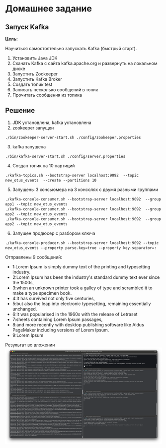 # Домашнее задание

## Запуск Kafka

**Цель:**

Научиться самостоятельно запускать Kafka (быстрый старт).

1. Установить Java JDK
2. Скачать Kafka с сайта kafka.apache.org и развернуть на локальном диске
3. Запустить Zookeeper
4. Запустить Kafka Broker
5. Создать топик test
6. Записать несколько сообщений в топик
7. Прочитать сообщения из топика

## Решение

1. JDK установлена, kafka установлена
2. zookeeper запущен

```shell
./bin/zookeeper-server-start.sh ./config/zookeeper.properties
```

3. kafka запущена

```shell
./bin/kafka-server-start.sh ./config/server.properties
```

4. Создан топик на 10 партиций

```shell
./kafka-topics.sh --bootstrap-server localhost:9092  --topic new_otus_events  --create --partitions 10
```

5. Запущены 3 консьюмера на 3 консолях с двумя разными группами

```shell
./kafka-console-consumer.sh --bootstrap-server localhost:9092  --group app1 --topic new_otus_events
./kafka-console-consumer.sh --bootstrap-server localhost:9092  --group app2 --topic new_otus_events
./kafka-console-consumer.sh --bootstrap-server localhost:9092  --group app2 --topic new_otus_events
```

6. Запущен продюсер с разбором ключа

```shell
./kafka-console-producer.sh --bootstrap-server localhost:9092 --topic new_otus_events --property parse.key=true --property key.separator=:
``` 

Отправлены 9 сообщений:

- 1:Lorem Ipsum is simply dummy text of the printing and typesetting industry.
- 2:Lorem Ipsum has been the industry's standard dummy text ever since the 1500s,
- 3:when an unknown printer took a galley of type and scrambled it to make a type specimen book.
- 4:It has survived not only five centuries,
- 5:but also the leap into electronic typesetting, remaining essentially unchanged.
- 6:It was popularised in the 1960s with the release of Letraset
- 7:sheets containing Lorem Ipsum passages,
- 8:and more recently with desktop publishing software like Aldus PageMaker including versions of Lorem Ipsum.
- 9:Lorem Ipsum

Результат во вложении
![Оезультат выполнения](images/kafka.png)